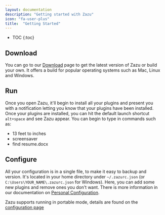 ```yaml
---
layout: documentation
description: "Getting started with Zazu"
icon: "fa-user-plus"
title:  "Getting Started"
---
```


* TOC
{:toc}

## Download

You can go to our [Download](/download/) page to get the latest version of Zazu
or build your own. It offers a build for popular operating systems such as Mac,
Linux and Windows.

## Run

Once you open Zazu, it'll begin to install all your plugins and present you with
a notification letting you know that your plugins have been installed. Once your
plugins are installed, you can hit the default launch shortcut `alt+space` and
see Zazu appear. You can begin to type in commands such as:

* 13 feet to inches
* screensaver
* find resume.docx

## Configure

All your configuration is in a single file, to make it easy to backup and
version. It's located in your home directory under `~/.zazurc.json` (or
`C:\Users\YOUR_NAME\.zazurc.json` for Windows). Here, you can add some new
plugins and remove ones you don't want. There is more information in our
documentation on [Personal Configuration](/documentation/configuration/).

Zazu supports running in portable mode, details are found on the [configuration page](/documentation/configuration#portableMode)
